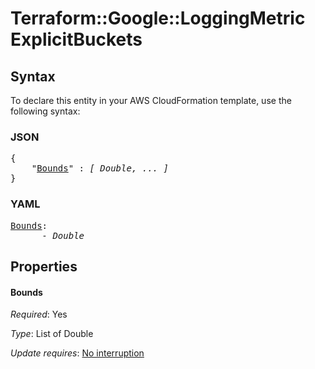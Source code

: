 # Terraform::Google::LoggingMetric ExplicitBuckets

## Syntax

To declare this entity in your AWS CloudFormation template, use the following syntax:

### JSON

<pre>
{
    "<a href="#bounds" title="Bounds">Bounds</a>" : <i>[ Double, ... ]</i>
}
</pre>

### YAML

<pre>
<a href="#bounds" title="Bounds">Bounds</a>: <i>
      - Double</i>
</pre>

## Properties

#### Bounds

_Required_: Yes

_Type_: List of Double

_Update requires_: [No interruption](https://docs.aws.amazon.com/AWSCloudFormation/latest/UserGuide/using-cfn-updating-stacks-update-behaviors.html#update-no-interrupt)

